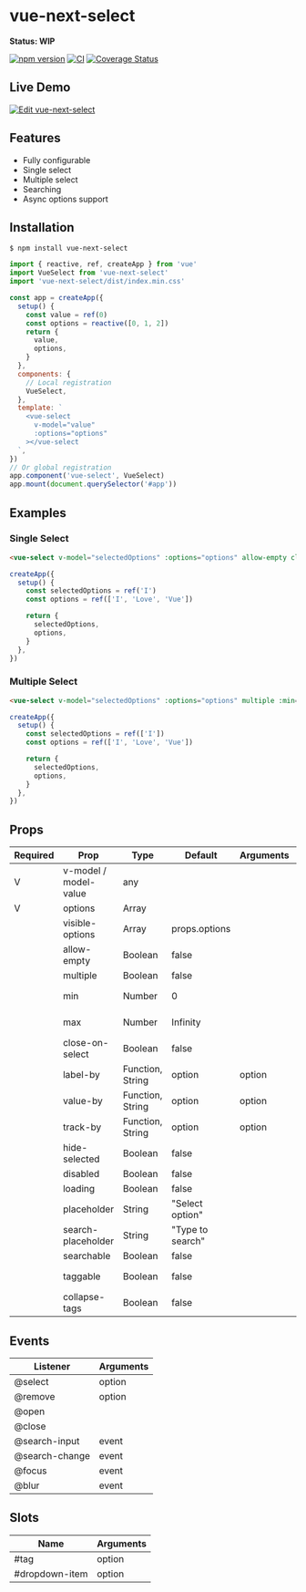 # vue-next-select

**Status: WIP**

[![npm version](https://badge.fury.io/js/vue-next-select.svg)](https://badge.fury.io/js/vue-next-select)
[![CI](https://github.com/iendeavor/vue-next-select/workflows/CI/badge.svg)](https://github.com/iendeavor/vue-next-select/actions)
[![Coverage Status](https://coveralls.io/repos/github/iendeavor/vue-next-select/badge.svg?branch=develop)](https://coveralls.io/github/iendeavor/vue-next-select?branch=develop)

## Live Demo

[![Edit vue-next-select](https://codesandbox.io/static/img/play-codesandbox.svg)](https://codesandbox.io/s/vue-next-select-01mxz?fontsize=14&hidenavigation=1&theme=dark)

## Features

- Fully configurable
- Single select
- Multiple select
- Searching
- Async options support

## Installation

```
$ npm install vue-next-select
```

```js
import { reactive, ref, createApp } from 'vue'
import VueSelect from 'vue-next-select'
import 'vue-next-select/dist/index.min.css'

const app = createApp({
  setup() {
    const value = ref(0)
    const options = reactive([0, 1, 2])
    return {
      value,
      options,
    }
  },
  components: {
    // Local registration
    VueSelect,
  },
  template: `
    <vue-select
      v-model="value"
      :options="options"
    ></vue-select
  `,
})
// Or global registration
app.component('vue-select', VueSelect)
app.mount(document.querySelector('#app'))
```

## Examples

### Single Select

```html
<vue-select v-model="selectedOptions" :options="options" allow-empty close-on-select></vue-select>
```

```javascript
createApp({
  setup() {
    const selectedOptions = ref('I')
    const options = ref(['I', 'Love', 'Vue'])

    return {
      selectedOptions,
      options,
    }
  },
})
```

### Multiple Select

```html
<vue-select v-model="selectedOptions" :options="options" multiple :min="1" :max="2" close-on-select></vue-select>
```

```javascript
createApp({
  setup() {
    const selectedOptions = ref(['I'])
    const options = ref(['I', 'Love', 'Vue'])

    return {
      selectedOptions,
      options,
    }
  },
})
```

## Props

| Required | Prop                   | Type             | Default          | Arguments | Works if                |
| -------- | ---------------------- | ---------------- | ---------------- | --------- | ----------------------- |
| V        | v\-model / model-value | any              |                  |           |                         |
| V        | options                | Array            |                  |           |                         |
|          | visible-options        | Array            | props.options    |           |                         |
|          | allow-empty            | Boolean          | false            |           | props.multiple is false |
|          | multiple               | Boolean          | false            |           |                         |
|          | min                    | Number           | 0                |           | props.multiple is true  |
|          | max                    | Number           | Infinity         |           | props.multiple is true  |
|          | close-on-select        | Boolean          | false            |           |                         |
|          | label-by               | Function, String | option           | option    |                         |
|          | value-by               | Function, String | option           | option    |                         |
|          | track-by               | Function, String | option           | option    |                         |
|          | hide-selected          | Boolean          | false            |           | props.multiple is true  |
|          | disabled               | Boolean          | false            |           |                         |
|          | loading                | Boolean          | false            |           |                         |
|          | placeholder            | String           | "Select option"  |           |                         |
|          | search-placeholder     | String           | "Type to search" |           |                         |
|          | searchable             | Boolean          | false            |           |                         |
|          | taggable               | Boolean          | false            |           | props.multiple is true  |
|          | collapse-tags          | Boolean          | false            |           |                         |

## Events

| Listener        | Arguments |
| --------------- | --------- |
| @select         | option    |
| @remove         | option    |
| @open           |           |
| @close          |           |
| @search\-input  | event     |
| @search\-change | event     |
| @focus          | event     |
| @blur           | event     |

## Slots

| Name           | Arguments |
| -------------- | --------- |
| #tag           | option    |
| #dropdown-item | option    |
